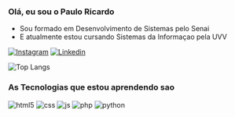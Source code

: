 ### Olá, eu sou o Paulo Ricardo

- Sou formado em Desenvolvimento de Sistemas pelo Senai
- E atualmente estou cursando Sistemas da Informaçao pela UVV
  
[![Instagram](https://img.shields.io/badge/Instagram-E4405F?style=for-the-badge&logo=instagram&logoColor=white)](https://instagram.com/_paullo76)
[![Linkedin](https://img.shields.io/badge/LinkedIn-0077B5?style=for-the-badge&logo=linkedin&logoColor=white)](https://www.linkedin.com/in/paulo-ricardo-gomes-0001322ab/)


![Top Langs](https://github-readme-stats.vercel.app/api/top-langs/?username=umelhor&langs_count=11)

### As Tecnologias que estou aprendendo sao
<div style="display: inline_block">
  <img align="center" alt="html5" src="https://img.shields.io/badge/HTML5-E34F26?style=for-the-badge&logo=html5&logoColor=white" />
  <img align="center" alt="css" src="https://img.shields.io/badge/CSS3-1572B6?style=for-the-badge&logo=css3&logoColor=white" />
  <img align="center" alt="js" src="https://img.shields.io/badge/JavaScript-F7DF1E?style=for-the-badge&logo=javascript&logoColor=black" />
  <img align="center" alt="php" src="https://img.shields.io/badge/PHP-777BB4?style=for-the-badge&logo=php&logoColor=white" />
  <img align="center" alt="python" src="https://img.shields.io/badge/Python-3776AB?style=for-the-badge&logo=python&logoColor=white" />
</div><br/>
